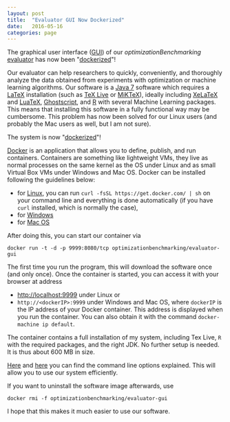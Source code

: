 ```yaml
---
layout: post
title:  "Evaluator GUI Now Dockerized"
date:   2016-05-16
categories: page
---
```


The graphical user interface ([GUI](https://github.com/optimizationBenchmarking/evaluator-gui)) of our *optimizationBenchmarking* [evaluator](https://github.com/optimizationBenchmarking/evaluator-evaluator) has now been "[dockerized](https://hub.docker.com/r/optimizationbenchmarking/evaluator-gui/)"!

Our evaluator can help researchers to quickly, conveniently, and thoroughly analyze the data obtained from experiments with optimization or machine learning algorithms. Our software is a [Java 7](https://en.wikipedia.org/wiki/Java_version_history#Java_SE_7) software which requires a [LaTeX](https://en.wikipedia.org/wiki/LaTeX) installation (such as [TeX Live](https://en.wikipedia.org/wiki/TeX_Live) or [MiKTeX](https://en.wikipedia.org/wiki/MiKTeX)), ideally including [XeLaTeX](https://en.wikipedia.org/wiki/XeTeX) and [LuaTeX](https://en.wikipedia.org/wiki/LuaTeX), [Ghostscript](https://en.wikipedia.org/wiki/Ghostscript_%28Artifex_Software_Inc%29), and [R](https://en.wikipedia.org/wiki/R_%28programming_language%29) with several Machine Learning packages. This means that installing this software in a fully functional way may be cumbersome. This problem has now been solved for our Linux users (and probably the Mac users as well, but I am not sure).

The system is now "[dockerized](https://hub.docker.com/r/optimizationbenchmarking/evaluator-gui/)"!

[Docker](http://www.docker.com/) is an application that allows you to define, publish, and run containers. Containers are something like lightweight VMs, they live as normal processes on the same kernel as the OS under Linux and as small Virtual Box VMs under Windows and Mac OS. Docker can be installed following the guidelines below:

* for [Linux](https://docs.docker.com/linux/step_one/), you can run  `curl -fsSL https://get.docker.com/ | sh` on your command line and everything is done automatically (if you have `curl` installed, which is normally the case),
* for [Windows](https://docs.docker.com/windows/step_one/)
* for [Mac OS](https://docs.docker.com/mac/step_one/)

After doing this, you can start our container via

    docker run -t -d -p 9999:8080/tcp optimizationbenchmarking/evaluator-gui

The first time you run the program, this will download the software once (and only once). Once the container is started, you can access it with your browser at address

- [http://localhost:9999](http://localhost:9999) under Linux or
- `http://<dockerIP>:9999` under Windows and Mac OS, where `dockerIP` is the IP address of your Docker container. This address is displayed when you run the container. You can also obtain it with the command `docker-machine ip default`.

The container contains a full installation of my system, including Tex Live, `R` with the required packages, and the right JDK. No further setup is needed. It is thus about 600 MB in size.

[Here](https://hub.docker.com/r/optimizationbenchmarking/evaluator-gui/) and [here](https://github.com/optimizationBenchmarking/environments-evaluator-gui/blob/master/README.md) you can find the command line options explained. This will allow you to use our system efficiently.  

If you want to uninstall the software image afterwards, use

    docker rmi -f optimizationbenchmarking/evaluator-gui
    
I hope that this makes it much easier to use our software.